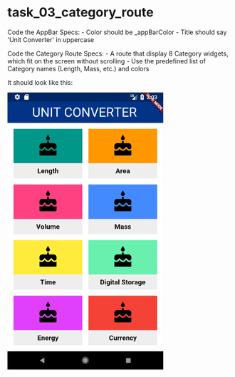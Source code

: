# task_03_category_route

Code the AppBar
Specs:
    - Color should be _appBarColor
    - Title should say 'Unit Converter' in uppercase

Code the Category Route
Specs:
    - A route that display 8 Category widgets, which fit on the screen without scrolling
    - Use the predefined list of Category names (Length, Mass, etc.) and colors

It should look like this:

<img src='../../screenshots/03_category_route.png' width='350'>
